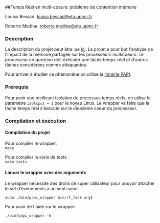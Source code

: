 ##Temps Réel en multi-coeurs: problème de contention mémoire

Louisa Bessad: louisa.bessad@etu.upmc.fr

Roberto Medina: roberto.medina@etu.upmc.fr

### Description

La description du projet peut être lue [ici](http://www-master.ufr-info-p6.jussieu.fr/2013/Temps-reel-en-multi-coeurs).
Le projet a pour but l'analyse de l'impact de la mémoire partagée sur les processeurs multicoeurs. Le processeur en question doit éxécuter une tâche temps-réel et d'autres tâches considérées comme attaquantes.

Pour arriver à étudier ce phénomène on utilise la [librairie PAPI](http://icl.cs.utk.edu/papi/).

### Prérequis

Pour avoir une meilleure isolation du processus temps réels, on utilise le paramètre <code>isolcpus = 1</code> pour le noyau Linux.
Le wrapper va faire que la tâche temps réel s'éxécute sur le deuxième coeur du processeur.

### Compilation et éxécution

#### Compilation du projet

Pour compiler le wrapper:<br>
<code>make</code>

Pour compiler la série de tests:<br>
<code>make tests</code>

#### Lancer le wrapper avec des arguments

Le wrapper nécessite des droits de super utilisateur pour pouvoir attacher le set d'événements à un seul coeur.

<code>sudo ./bin/papi_wrapper bin/rt_task arg1</code>

Pour avoir de l'aide sur le wrapper:

<code>./bin/papi_wrapper -h </code>




